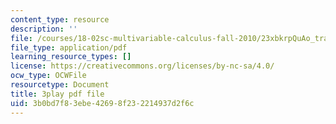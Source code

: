 ```yaml
---
content_type: resource
description: ''
file: /courses/18-02sc-multivariable-calculus-fall-2010/23xbkrpQuAo_transcript.pdf
file_type: application/pdf
learning_resource_types: []
license: https://creativecommons.org/licenses/by-nc-sa/4.0/
ocw_type: OCWFile
resourcetype: Document
title: 3play pdf file
uid: 3b0bd7f8-3ebe-4269-8f23-2214937d2f6c
---
```

